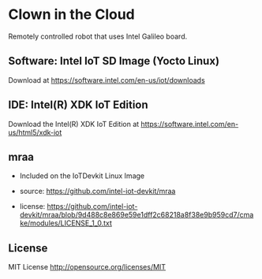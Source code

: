 Clown in the Cloud
============================
Remotely controlled robot that uses Intel Galileo board.

Software: Intel IoT SD Image (Yocto Linux)
-------------------------------------------
Download at https://software.intel.com/en-us/iot/downloads

IDE: Intel(R) XDK IoT Edition
-------------------------------------------
Download the Intel(R) XDK IoT Edition at https://software.intel.com/en-us/html5/xdk-iot

mraa
--------------------------------------------
* Included on the IoTDevkit Linux Image 

* source:  https://github.com/intel-iot-devkit/mraa
* license:  https://github.com/intel-iot-devkit/mraa/blob/9d488c8e869e59e1dff2c68218a8f38e9b959cd7/cmake/modules/LICENSE_1_0.txt

License
---------------------------
MIT License 
http://opensource.org/licenses/MIT
